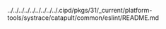 ../../../../../../../../../.cipd/pkgs/31/_current/platform-tools/systrace/catapult/common/eslint/README.md